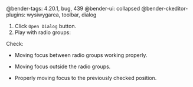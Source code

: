 @bender-tags: 4.20.1, bug, 439
@bender-ui: collapsed
@bender-ckeditor-plugins: wysiwygarea, toolbar, dialog

1. Click `Open Dialog` button.
2. Play with radio groups:

Check:

* Moving focus between radio groups working properly.

* Moving focus outside the radio groups.

* Properly moving focus to the previously checked position.
